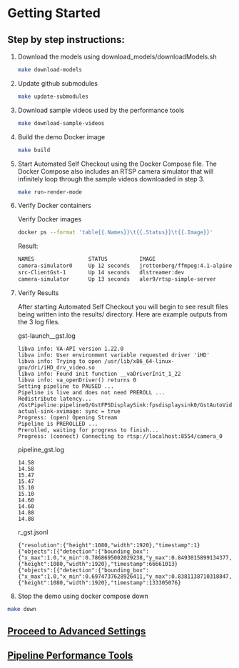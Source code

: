 # Getting Started

## Step by step instructions:

1. Download the models using download_models/downloadModels.sh

    ```bash
    make download-models
    ```

2. Update github submodules

    ```bash
    make update-submodules
    ```

3. Download sample videos used by the performance tools

    ```bash
    make download-sample-videos
    ```

4. Build the demo Docker image

    ```bash
    make build
    ```

5. Start Automated Self Checkout using the Docker Compose file. The Docker Compose also includes an RTSP camera simulator that will infinitely loop through the sample videos downloaded in step 3.

    ```bash
    make run-render-mode
    ```

6. Verify Docker containers

    Verify Docker images
    ```bash
    docker ps --format 'table{{.Names}}\t{{.Status}}\t{{.Image}}'
    ```
    Result:
    ```bash
    NAMES                 STATUS          IMAGE
    camera-simulator0     Up 12 seconds   jrottenberg/ffmpeg:4.1-alpine
    src-ClientGst-1       Up 14 seconds   dlstreamer:dev
    camera-simulator      Up 13 seconds   aler9/rtsp-simple-server
    ```

7. Verify Results

    After starting Automated Self Checkout you will begin to see result files being written into the results/ directory. Here are example outputs from the 3 log files.

    gst-launch_<time>_gst.log
    ```
    libva info: VA-API version 1.22.0
    libva info: User environment variable requested driver 'iHD'
    libva info: Trying to open /usr/lib/x86_64-linux-gnu/dri/iHD_drv_video.so
    libva info: Found init function __vaDriverInit_1_22
    libva info: va_openDriver() returns 0
    Setting pipeline to PAUSED ...
    Pipeline is live and does not need PREROLL ...
    Redistribute latency...
    /GstPipeline:pipeline0/GstFPSDisplaySink:fpsdisplaysink0/GstAutoVideoSink:autovideosink0/GstXvImageSink:autovideosink0-actual-sink-xvimage: sync = true
    Progress: (open) Opening Stream
    Pipeline is PREROLLED ...
    Prerolled, waiting for progress to finish...
    Progress: (connect) Connecting to rtsp://localhost:8554/camera_0
    ```

    pipeline<time>_gst.log
    ```
    14.58
    14.58
    15.47
    15.47
    15.10
    15.10
    14.60
    14.60
    14.88
    14.88
    ```

    r<time>_gst.jsonl
    ```
    {"resolution":{"height":1080,"width":1920},"timestamp":1}
    {"objects":[{"detection":{"bounding_box":{"x_max":1.0,"x_min":0.7868695002029238,"y_max":0.8493015899134377,"y_min":0.4422388975124676},"confidence":0.7139435410499573,"label":"person","label_id":0},"h":440,"region_id":486,"roi_type":"person","w":409,"x":1511,"y":478}],"resolution":{"height":1080,"width":1920},"timestamp":66661013}
    {"objects":[{"detection":{"bounding_box":{"x_max":1.0,"x_min":0.6974737628926411,"y_max":0.8381138710318847,"y_min":0.44749696271196093},"confidence":0.7188630104064941,"label":"person","label_id":0},"h":422,"region_id":576,"roi_type":"person","w":581,"x":1339,"y":483}],"resolution":{"height":1080,"width":1920},"timestamp":133305076}
    ```

8. Stop the demo using docker compose down
```bash
make down
```

## [Proceed to Advanced Settings](advanced.md)

## [Pipeline Performance Tools](performance.md)